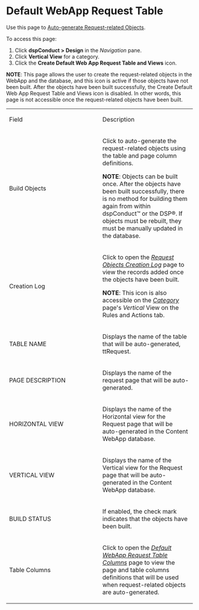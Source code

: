 # Default WebApp Request Table

<div class="use">

Use this page to [Auto-generate Request-related
Objects](../Use_Cases/Auto_Generate_Request_related_Objects.htm).

</div>

To access this page:

1.  Click **dspConduct \> Design** in the *Navigation* pane.
2.  Click **Vertical View** for a category.
3.  Click the **Create Default Web App Request Table and Views** icon.

**NOTE**: This page allows the user to create the request-related
objects in the WebApp and the database, and this icon is active if those
objects have not been built. After the objects have been built
successfully, the Create Default Web App Request Table and Views icon is
disabled. In other words, this page is not accessible once the
request-related objects have been built.

<table>
<colgroup>
<col style="width: 50%" />
<col style="width: 50%" />
</colgroup>
<tbody>
<tr class="odd">
<td><p>Field</p></td>
<td><p>Description</p></td>
</tr>
<tr class="even">
<td><p>Build Objects</p></td>
<td><p>Click to auto-generate the request-related objects using the table and page column definitions.</p>
<p><strong>NOTE</strong>: Objects can be built once. After the objects have been built successfully, there is no method for building them again from within dspConduct™ or the DSP®. If objects must be rebuilt, they must be manually updated in the database.</p></td>
</tr>
<tr class="odd">
<td><p>Creation Log</p></td>
<td><p>Click to open the <em><a href="Request_Objects_Creation_Log.htm">Request Objects Creation Log</a></em> page to view the records added once the objects have been built.</p>
<p><strong>NOTE</strong>: This icon is also accessible on the <em><a href="Category_H.htm">Category</a></em> page's <em>Vertical</em> View on the Rules and Actions tab.</p></td>
</tr>
<tr class="even">
<td><p>TABLE NAME</p></td>
<td><p>Displays the name of the table that will be auto-generated, ttRequest.</p></td>
</tr>
<tr class="odd">
<td><p>PAGE DESCRIPTION</p></td>
<td><p>Displays the name of the request page that will be auto-generated.</p></td>
</tr>
<tr class="even">
<td><p>HORIZONTAL VIEW</p></td>
<td><p>Displays the name of the Horizontal view for the Request page that will be auto-generated in the Content WebApp database.</p></td>
</tr>
<tr class="odd">
<td><p>VERTICAL VIEW</p></td>
<td><p>Displays the name of the Vertical view for the Request page that will be auto-generated in the Content WebApp database.</p></td>
</tr>
<tr class="even">
<td><p>BUILD STATUS</p></td>
<td><p>If enabled, the check mark indicates that the objects have been built.</p></td>
</tr>
<tr class="odd">
<td><p>Table Columns</p></td>
<td><p>Click to open the <em><a href="Default_WebApp_Request_Table_Columns_H.htm">Default WebApp Request Table Columns</a></em> page to view the page and table columns definitions that will be used when request-related objects are auto-generated.</p></td>
</tr>
</tbody>
</table>
